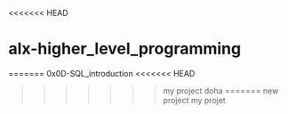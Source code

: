 <<<<<<< HEAD
# alx-higher_level_programming
=======
0x0D-SQL_introduction
<<<<<<< HEAD
>>>>>>> my project
doha 
=======
new project
>>>>>>> my projet
